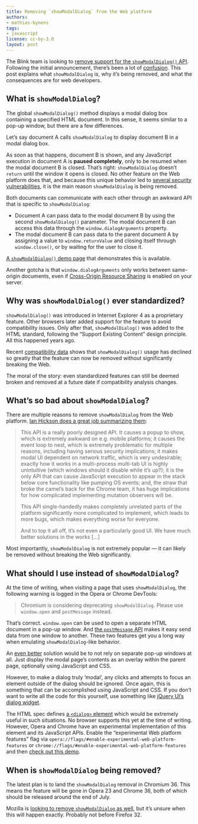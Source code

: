 ```yaml
---
title: Removing `showModalDialog` from the Web platform
authors:
- mathias-bynens
tags:
- javascript
license: cc-by-3.0
layout: post
---
```


The Blink team is looking to [remove support for the `showModalDialog()` API](https://groups.google.com/a/chromium.org/forum/#!topic/blink-dev/xh9fPX0ijqk). Following the initial announcement, there’s been a lot of [confusion](https://groups.google.com/a/chromium.org/d/msg/blink-dev/xh9fPX0ijqk/fr2CTDPKcE0J). This post explains what `showModalDialog` is, why it’s being removed, and what the consequences are for web developers.

## What is `showModalDialog`?

The global `showModalDialog()` method displays a modal dialog box containing a specified HTML document. In this sense, it seems similar to a pop-up window, but there are a few differences.

Let’s say document A calls `showModalDialog` to display document B in a modal dialog box.

As soon as that happens, document B is shown, and any JavaScript execution in document A is **paused completely**, only to be resumed when the modal document B is closed. That’s right: `showModalDialog` doesn’t `return` until the window it opens is closed. No other feature on the Web platform does that, and because this unique behavior led to [several security vulnerabilities](https://groups.google.com/a/chromium.org/d/msg/blink-dev/xh9fPX0ijqk/WZiWpM9-8bUJ), it is the main reason `showModalDialog` is being removed.

Both documents can communicate with each other through an awkward API that is specific to `showModalDialog`:

* Document A can pass data to the modal document B by using the second `showModalDialog()` parameter. The modal document B can access this data through the `window.dialogArguments` property.
* The modal document B can pass data to the parent document A by assigning a value to `window.returnValue` and closing itself through `window.close()`, or by waiting for the user to close it.

[A `showModalDialog()` demo page](/articles/showmodaldialog/demo.html) that demonstrates this is available.

Another gotcha is that `window.dialogArguments` only works between same-origin documents, even if [Cross-Origin Resource Sharing](http://dev.opera.com/articles/view/dom-access-control-using-cross-origin-resource-sharing/) is enabled on your server.

## Why was `showModalDialog()` ever standardized?

`showModalDialog()` was introduced in Internet Explorer 4 as a proprietary feature. Other browsers later added support for the feature to avoid compatibility issues. Only after that, `showModalDialog()` was added to the HTML standard, following the “Support Existing Content” design principle. All this happened years ago.

Recent [compatibility data](http://www.chromestatus.com/metrics/feature/timeline/popularity/195) shows that `showModalDialog()` usage has declined so greatly that the feature can now be removed without significantly breaking the Web.

The moral of the story: even standardized features can still be deemed broken and removed at a future date if compatibility analysis changes.

## What’s so bad about `showModalDialog`?

There are multiple reasons to remove `showModalDialog` from the Web platform. [Ian Hickson does a great job summarizing them](https://groups.google.com/a/chromium.org/d/msg/blink-dev/xh9fPX0ijqk/8oPryGUsGPMJ):

> This API is a really poorly designed API. It causes a popup to show, which is extremely awkward on e.g. mobile platforms; it causes the event loop to nest, which is extremely problematic for multiple reasons, including having serious security implications; it makes modal UI dependent on network traffic, which is very undesirable; exactly how it works in a multi-process multi-tab UI is highly unintuitive (which windows should it disable while it’s up?); it is the only API that can cause JavaScript execution to appear in the stack below core functionality like pumping OS events; and, the straw that broke the camel’s back for the Chrome team, it has huge implications for how complicated implementing mutation observers will be.
>
> This API single-handedly makes completely unrelated parts of the platform significantly more complicated to implement, which leads to more bugs, which makes everything worse for everyone.
>
> And to top it all off, it’s not even a particularly good UI. We have much better solutions in the works […]

Most importantly, `showModalDialog` is not extremely popular — it can likely be removed without breaking the Web significantly.

## What should I use instead of `showModalDialog`?

At the time of writing, when visiting a page that uses `showModalDialog`, the following warning is logged in the Opera or Chrome DevTools:

> Chromium is considering deprecating `showModalDialog`. Please use `window.open` and `postMessage` instead.

That’s correct. `window.open` can be used to open a separate HTML document in a pop-up window. And [the `postMessage` API](http://dev.opera.com/articles/view/window-postmessage-messagechannel/) makes it easy send data from one window to another. These two features get you a long way when emulating `showModalDialog`-like behavior.

An [even better](http://uxmovement.com/forms/why-modal-windows-have-killed-popup-windows/) solution would be to not rely on separate pop-up windows at all. Just display the modal page’s contents as an overlay within the parent page, optionally using JavaScript and CSS.

However, to make a dialog truly ‘modal’, any clicks and attempts to focus an element outside of the dialog should be ignored. Once again, this is something that can be accomplished using JavaScript and CSS. If you don’t want to write all the code for this yourself, use something like [jQuery UI’s dialog widget](http://jqueryui.com/dialog/).

The HTML spec defines [a `<dialog>` element](http://www.whatwg.org/specs/web-apps/current-work/multipage/commands.html#the-dialog-element) which would be extremely useful in such situations. No browser supports this yet at the time of writing. However, Opera and Chrome have an experimental implementation of this element and its JavaScript APIs. Enable the “experimental Web platform features” flag via `opera://flags/#enable-experimental-web-platform-features` or `chrome://flags/#enable-experimental-web-platform-features` and then [check out this demo](http://demo.agektmr.com/dialog/#showmodal).

## When is `showModalDialog` being removed?

The latest plan is to land the `showModalDialog` removal in Chromium 36. This means the feature will be gone in Opera 23 and Chrome 36, both of which should be released around the end of July.

Mozilla is [looking to remove `showModalDialog` as well](https://bugzilla.mozilla.org/show_bug.cgi?id=981796), but it’s unsure when this will happen exactly. Probably not before Firefox 32.
